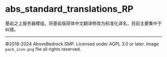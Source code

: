 # abs_standard_translations_RP

基岩之上服务器模组。将基岩版简体中文翻译修改为标准化译名，目前主要集中于纠错。

---

©2018-2024 AboveBedrock SMP. Licensed under AGPL 3.0 or later. Image `pack_icon.png` file all rights reserved.